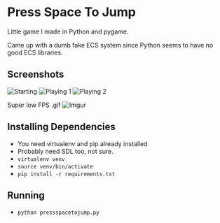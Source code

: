 # Press Space To Jump

Little game I made in Python and pygame.

Came up with a dumb fake ECS system since Python seems to have no good ECS libraries.

## Screenshots

![Starting](http://i.imgur.com/fcxnZxj.png)
![Playing 1](http://i.imgur.com/fMYuE84.png)
![Playing 2](http://i.imgur.com/VdrCzu8.png)

Super low FPS .gif
![Imgur](http://i.imgur.com/BLSLOo3.gif)


## Installing Dependencies

* You need virtualenv and pip already installed
* Probably need SDL too, not sure.
* `virtualenv venv`
* `source venv/bin/activate`
* `pip install -r requirements.txt`

## Running

* `python pressspacetojump.py`
